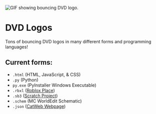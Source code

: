 ![GIF showing bouncing DVD logo.](https://github.com/user-attachments/assets/af004edd-e318-40ca-9cfe-9c78aae6d11f)
# DVD Logos
Tons of bouncing DVD logos in many different forms and programming languages!

## Current forms:
- `.html` (HTML, JavaScript, & CSS)
- `.py` (Python)
- `py.exe` (PyInstaller Windows Executable)
- `.rbxl` ([Roblox Place](https://www.roblox.com/games/74258950827465/DVD-Logo))
- `.sb3` ([Scratch Project](https://scratch.mit.edu/projects/1154557693/))
- `.schem` (MC WorldEdit Schematic)
- `.json` ([CatWeb Webpage](https://www.roblox.com/games/16855862021/CatWeb-Make-a-Website))

